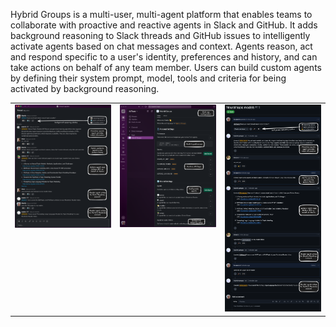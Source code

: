 Hybrid Groups is a multi-user, multi-agent platform that enables teams to collaborate with proactive and reactive agents in Slack and GitHub. 
It adds background reasoning to Slack threads and GitHub issues to intelligently activate agents based on chat messages and context. 
Agents reason, act and respond specific to a user's identity, preferences and history, and can take actions on behalf of any team member.
Users can build custom agents by defining their system prompt, model, tools and criteria for being activated by background reasoning.

<table>
<tr>
<td valign="top"><a href="images/intro/intro-1.png?raw=true" target="_blank"><img src="images/intro/intro-1.png" width="400"></a></td>
<td valign="top"><a href="images/intro/intro-2.png?raw=true" target="_blank"><img src="images/intro/intro-2.png" width="400"></a></td>
<td valign="top"><a href="images/intro/intro-3.png?raw=true" target="_blank"><img src="images/intro/intro-3.png" width="400"></a></td>
</tr>
</table>
